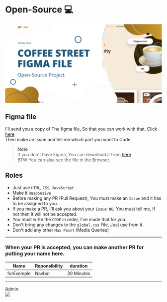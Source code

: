 # Open-Source 💻
<img src="image/Cover.png">

## Figma file
I'll send you a copy of The figma file, So that you can work with that. Click [here](https://www.figma.com/community/file/1138256358581554095) <br>
Then make an Issue and tell me which part you want to Code.
> **Note** <br>
> If you don't have Figma, You can download it from [here](https://www.figma.com/downloads/) <br>
> BTW You can also see the file in the Browser.

## Roles
- Just use `HTML`, `CSS`, `JavaScript`
- Make it `Responsive`
- Before making any PR (Pull Request), You must make an `Issue` and it has to be assigned to you.
- If you make a PR, I'll ask you about your `Issue NO`, You must tell me, If not then It will not be accepted.
- You must write the `CODE` in order, I've made that for you.
- Don't bring any changes to the `global.css` File, Just use from it.
- Don't add any other `Max Point` (Media Queries)


<hr>

### When your PR is accepted, you can make another PR for putting your name here.
|Name|Reponsibility|duration|
|-----|-----|-----|
|forExemple|Navbar|30 Minutes|


<hr>
Admin <br>
<a href="https://github.com/AliReza1083"><img src="https://github.com/AliReza1083.png" width="100px"></a>
